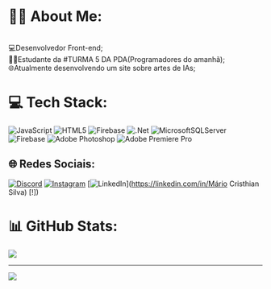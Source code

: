 # 👨‍💻 About Me:
<br>💻Desenvolvedor Front-end;<br>👨‍🎓Estudante da #TURMA 5 DA PDA(Programadores do amanhã);<br>🌐Atualmente desenvolvendo um site sobre artes de IAs;

# 💻 Tech Stack:
![JavaScript](https://img.shields.io/badge/javascript-%23323330.svg?style=for-the-badge&logo=javascript&logoColor=%23F7DF1E) ![HTML5](https://img.shields.io/badge/html5-%23E34F26.svg?style=for-the-badge&logo=html5&logoColor=white) ![Firebase](https://img.shields.io/badge/firebase-%23039BE5.svg?style=for-the-badge&logo=firebase) ![.Net](https://img.shields.io/badge/.NET-5C2D91?style=for-the-badge&logo=.net&logoColor=white) ![MicrosoftSQLServer](https://img.shields.io/badge/Microsoft%20SQL%20Server-CC2927?style=for-the-badge&logo=microsoft%20sql%20server&logoColor=white) ![Firebase](https://img.shields.io/badge/Firebase-039BE5?style=for-the-badge&logo=Firebase&logoColor=white) ![Adobe Photoshop](https://img.shields.io/badge/adobe%20photoshop-%2331A8FF.svg?style=for-the-badge&logo=adobe%20photoshop&logoColor=white) ![Adobe Premiere Pro](https://img.shields.io/badge/Adobe%20Premiere%20Pro-9999FF.svg?style=for-the-badge&logo=Adobe%20Premiere%20Pro&logoColor=white)
## 🌐 Redes Sociais:
[![Discord](https://img.shields.io/badge/Discord-%237289DA.svg?logo=discord&logoColor=white)](https://discord.gg/maro_silvv) [![Instagram](https://img.shields.io/badge/Instagram-%23E4405F.svg?logo=Instagram&logoColor=white)](https://instagram.com/maro_silvv) [![LinkedIn](https://img.shields.io/badge/LinkedIn-%230077B5.svg?logo=linkedin&logoColor=white)](https://linkedin.com/in/Mário Cristhian Silva) [!])


# 📊 GitHub Stats:
![](https://github-readme-streak-stats.herokuapp.com/?user=marosilvv&theme=dark&hide_border=true)<br/>


---
[![](https://visitcount.itsvg.in/api?id=marosilvv&icon=0&color=0)](https://visitcount.itsvg.in)

<!-- Proudly created with GPRM ( https://gprm.itsvg.in ) -->
